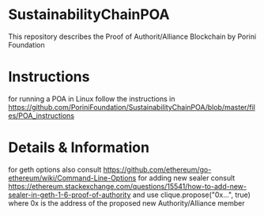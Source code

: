 # SustainabilityChainPOA
This repository describes the Proof of Authorit/Alliance Blockchain by Porini Foundation 

# Instructions
for running a POA in Linux follow the instructions in https://github.com/PoriniFoundation/SustainabilityChainPOA/blob/master/files/POA_instructions

# Details & Information

for geth options also consult https://github.com/ethereum/go-ethereum/wiki/Command-Line-Options
for adding new sealer consult https://ethereum.stackexchange.com/questions/15541/how-to-add-new-sealer-in-geth-1-6-proof-of-authority and use clique.propose("0x...", true) where 0x is the address of the proposed new Authority/Alliance member




